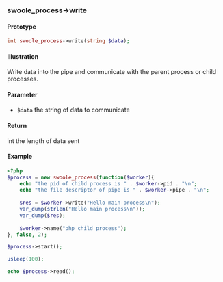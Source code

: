 ### swoole_process->write

#### Prototype

```php
int swoole_process->write(string $data);
```

#### Illustration

Write data into the pipe and communicate with the parent process or child processes.

#### Parameter

- `$data` the string of data to communicate

#### Return

int the length of data sent

#### Example
```php
<?php
$process = new swoole_process(function($worker){
    echo "the pid of child process is " . $worker->pid . "\n";
    echo "the file descriptor of pipe is " . $worker->pipe . "\n";
    
    $res = $worker->write("Hello main process\n");
    var_dump(strlen("Hello main process\n"));
    var_dump($res);
    
    $worker->name("php child process");
}, false, 2);

$process->start();

usleep(100);

echo $process->read();
```
